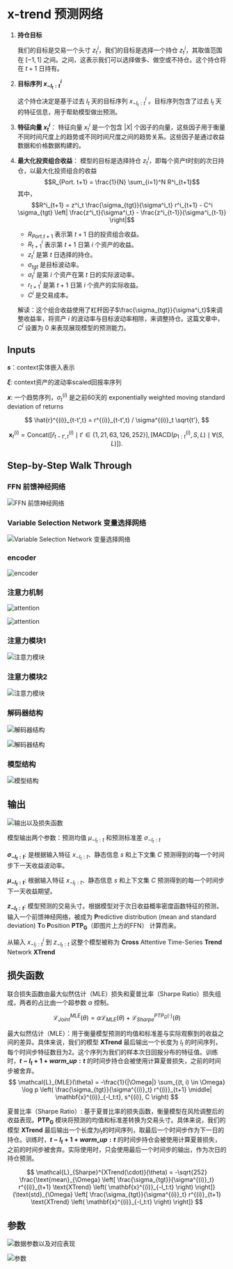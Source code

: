 # x-trend 预测网络

1. **持仓目标**

    我们的目标是交易一个头寸 $z_{t}^i$，我们的目标是选择一个持仓 $z_{t}^i$，其取值范围在 $[-1 ,1]$ 之间。之间，这表示我们可以选择做多、做空或不持仓。这个持仓将在 $t+1$ 日持有。

2. **目标序列 $x^{i}_{-l_t:t}$**

   这个持仓决定是基于过去 $l_t$ 天的目标序列 $x^i_{-l_t:t}$ 。目标序列包含了过去 $l_t$ 天的特征信息，用于帮助模型做出预测。

3. **特征向量 $x^i_t$**：
   特征向量 $x^i_t$ 是一个包含 $|X|$ 个因子的向量，这些因子用于衡量不同时间尺度上的趋势或不同时间尺度之间的趋势关系。这些因子是通过收益数据和价格数据构建的。

4. **最大化投资组合收益**：
   模型的目标是选择持仓 $z^i_t$，即每个资产t时刻的次日持仓，以最大化投资组合的收益
   $$R_{Port. t+1} = \frac{1}{N} \sum_{i=1}^N R^i_{t+1}$$
   其中，
   $$R^i_{t+1} = z^i_t \frac{\sigma_{tgt}}{\sigma^i_t} r^i_{t+1} - C^i \sigma_{tgt} \left| \frac{z^i_t}{\sigma^i_t} - \frac{z^i_{t-1}}{\sigma^i_{t-1}} \right|$$

   - $R_{Port. t+1}$ 表示第 $t+1$ 日的投资组合收益。
   - $R^i_{t+1}$ 表示第 $t+1$ 日第 $i$ 个资产的收益。
   - $z^i_t$ 是第 $t$ 日选择的持仓。
   - $\sigma_{tgt}$ 是目标波动率。
   - $\sigma^i_t$ 是第 $i$ 个资产在第 $t$ 日的实际波动率。
   - $r^i_{t+1}$ 是第 $t+1$ 日第 $i$ 个资产的实际收益。
   - $C^i$ 是交易成本。

    解读：这个组合收益使用了杠杆因子$\frac{\sigma_{tgt}}{\sigma^i_t}$来调整收益率，将资产 $i$ 的波动率与目标波动率相除，来调整持仓。这篇文章中，$C^i$ 设置为 0 来表现展现模型的预测能力。

## Inputs

**$s$**：context实体嵌入表示

**$\xi$**: context资产的波动率scaled回报率序列

**$x$**: 一个趋势序列，$\sigma_t^{(i)}$ 是之前60天的 exponentially weighted moving standard deviation of returns

$$
\hat{r}^{(i)}_{t-t',t} = r^{(i)}_{t-t',t} / \sigma^{(i)}_t \sqrt{t'},
$$

$$
\mathbf{x}^{(i)}_t = \text{Concat} \left( [\hat{r}^{(i)}_{t-t',t} \mid t' \in \{1, 21, 63, 126, 252\}], [\text{MACD} (p^{(i)}_{1:t}, S, L) \mid \forall (S, L)] \right).
$$

## Step-by-Step Walk Through

### FFN 前馈神经网络

![FFN 前馈神经网络](assets/README/image-10.png)

### Variable Selection Network 变量选择网络

![Variable Selection Network 变量选择网络](assets/README/image-11.png)

### encoder

![encoder](assets/README/image-12.png)

### 注意力机制

![attention](assets/README/image-18.png)

![attention](assets/README/image-19.png)

### 注意力模块1

![注意力模块](assets/README/image-13.png)

### 注意力模块2

![注意力模块](assets/README/image-14.png)

### 解码器结构

![解码器结构](assets/README/image-15.png)

![解码器结构](assets/README/image-16.png)

### 模型结构

![模型结构](assets/README/image.png)

## 输出

![输出以及损失函数](assets/README/image-4.png)

模型输出两个参数：预测均值 $\mu_{-l_t:t}$ 和预测标准差 $\sigma_{-l_t:t}$

**$\sigma_{-l_t:t}$**: 是根据输入特征 $x_{-l_t:t}$、静态信息 $s$ 和上下文集 $C$ 预测得到的每一个时间步下一天收益波动率。

**$\mu_{-l_t:t}$**: 根据输入特征 $x_{-l_t:t}$、静态信息 $s$ 和上下文集 $C$ 预测得到的每一个时间步下一天收益期望。

**$z_{-l_t:t}$**: 模型预测的交易头寸。根据模型对于次日收益概率密度函数特征的预测，输入一个前馈神经网络，被成为  **P**redictive distribution (mean and standard deviation) **T**o **P**osition $\mathbf{PTP_G}$（即图片上方的FFN） 计算而来。

从输入 $x^i_{-l_i:t}$ 到 $z_{-l_t:t}$ 这整个模型被称为 **Cross** Attentive Time-Series **Trend** Network **XTrend**

## 损失函数

联合损失函数由最大似然估计（MLE）损失和夏普比率（Sharpe Ratio）损失组成，两者的占比由一个超参数 $\alpha$ 控制。

$$
\mathcal{L}^{MLE}_{Joint}(\theta) = \alpha \mathcal{L}_{MLE}(\theta) + \mathcal{L}^{PTP_G(\cdot)}_{Sharpe}(\theta)
$$

最大似然估计（MLE）：用于衡量模型预测的均值和标准差与实际观察到的收益之间的差异。具体来说，我们的模型 **XTrend** 最后输出一个长度为 $l_t$ 的时间序列，每个时间步特征数目为2。这个序列为我们的样本次日回报分布的特征值。训练时，**$t-l_t+1+warm\_up:t$** 的时间步持仓会被使用计算夏普损失，之前的时间步被舍弃。
$$
\mathcal{L}_{MLE}(\theta) = -\frac{1}{|\Omega|} \sum_{(t, i) \in \Omega} \log p \left( \frac{\sigma_{tgt}}{\sigma^{(i)}_t} r^{(i)}_{t+1} \middle| \mathbf{x}^{(i)}_{-l_t:t}, s^{(i)}, C \right)
$$

夏普比率（Sharpe Ratio）: 基于夏普比率的损失函数，衡量模型在风险调整后的收益表现。$\mathbf{PTP_G}$ 模块将预测的均值和标准差转换为交易头寸。具体来说，我们的模型 **XTrend** 最后输出一个长度为$l_t$的时间序列，取最后一个时间步作为下一日的持仓。训练时，**$t-l_t+1+warm\_up:t$** 的时间步持仓会被使用计算夏普损失，之前的时间步被舍弃。实际使用时，只会使用最后一个时间步的输出，作为次日的持仓预测。

$$
\mathcal{L}_{Sharpe}^{XTrend(\cdot)}(\theta) = -\sqrt{252} \frac{\text{mean}_{\Omega} \left[ \frac{\sigma_{tgt}}{\sigma^{(i)}_t} r^{(i)}_{t+1} \text{XTrend} \left( \mathbf{x}^{(i)}_{-l_t:t} \right) \right]}{\text{std}_{\Omega} \left[ \frac{\sigma_{tgt}}{\sigma^{(i)}_t} r^{(i)}_{t+1} \text{XTrend} \left( \mathbf{x}^{(i)}_{-l_t:t} \right) \right]}
$$

## 参数

![数据参数以及对应表现](assets/README/image-17.png)

![参数](assets/README/image-8.png)
